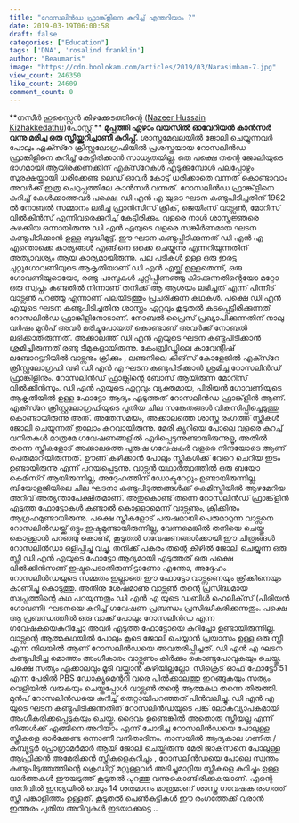 ```yaml
---
title: "റോസലിൻഡ ഫ്രാങ്ക്‌ളിനെ കുറിച്ച് എന്തറിയാം ?"
date: 2019-03-19T06:00:58
draft: false
categories: ["Education"]
tags: ['DNA', 'rosalind franklin']
author: "Beaumaris"
image: "https://cdn.boolokam.com/articles/2019/03/Narasimham-7.jpg"
view_count: 246350
like_count: 24609
comment_count: 0
---
```


**[](https://wordpress-972788-3403151.cloudwaysapps.com/rosalind-franklin/230773/narasimham-8)നസീർ ഹുസ്സൈൻ കിഴക്കേടത്തിന്റെ ([Nazeer Hussain Kizhakkedathu](https://www.facebook.com/Hussain.Kizhakkedathu?__tn__=%2CdC-R-R&eid=ARDHiYtLBcbU8_oQAnCBfgg3202SZdedu74bld65Ya7jSD8Ui8-8ipuFh8fFuE7QdMoXYb1B7e-mFPmC&hc_ref=ARRqrPHNSUg3ZdRGOxeWEL94dKKh3ABjr-8pa2hL0Xf2maJ-195eSfuMJzquE8_vSSQ&fref=nf))പോസ്റ്റ് ** **മുപ്പത്തി ഏഴാം വയസിൽ ഓവേറിയൻ കാൻസർ വന്നു മരിച്ച ഒരു സ്ത്രീയ്ക്കുറിച്ചാണീ കുറിപ്പ്.** ശാസ്ത്രമേഖലയിൽ ജോലി ചെയ്യുന്നവർ പോലും എക്സ്റേ ക്രിസ്റ്റലോഗ്രഫിയിൽ പ്രശസ്തയായ റോസലിൻഡ ഫ്രാങ്കിളിനെ കുറിച്ച് കേട്ടിരിക്കാൻ സാധ്യതയില്ല. ഒരു പക്ഷെ തന്റെ ജോലിയുടെ ഭാഗമായി ആയിരക്കണക്കിന് എക്സ്റേകൾ എടുക്കുമ്പോൾ പലപ്പോഴും സുരക്ഷയ്ക്കായി ധരിക്കേണ്ട ലെഡ് ഓവർ കോട്ട് ധരിക്കാതെ വന്നത് കൊണ്ടാവാം അവർക്ക് ഇത്ര ചെറുപ്പത്തിലേ കാൻസർ വന്നത്. റോസലിൻഡ ഫ്രാങ്ക്‌ളിനെ കുറിച്ച് കേൾക്കാത്തവർ പക്ഷെ, ഡി എൻ എ യുടെ ഘടന കണ്ടുപിടിച്ചതിന് 1962 ൽ നോബൽ സമ്മാനം ലഭിച്ച ഫ്രാൻസിസ് ക്രിക്, ജെയിംസ് വാട്സൺ, മോറിസ് വിൽകിൻസ് എന്നിവരെക്കുറിച്ച് കേട്ടിരിക്കും. വളരെ നാൾ ശാസ്ത്രജ്ഞരെ കുഴക്കിയ ഒന്നായിരുന്നു ഡി എൻ എയുടെ വളരെ സങ്കീർണമായ ഘടന കണ്ടുപിടിക്കാൻ ഉള്ള ബുദ്ധിമുട്ട്. ഈ ഘടന കണ്ടുപ്പിടിക്കുന്നത് ഡി എൻ എ എന്തൊക്കെ കാര്യങ്ങൾ എങ്ങിനെ ഒക്കെ ചെയ്യുന്നു എന്നറിയുന്നതിന് അത്യാവശ്യം ആയ കാര്യമായിരുന്നു. പല പടികൾ ഉള്ള ഒരു ഇരട്ട ചുറ്റുഗോവണിയുടെ ആകൃതിയാണ് ഡി എൻ എയ്ക്ക് ഉള്ളതെന്ന്, ഒരു ഗോവണിയുടെയോ, രണ്ടു പാമ്പുകൾ ചുറ്റിപ്പിണഞ്ഞു കിടക്കുന്നതിന്റെയോ മറ്റോ ഒരു സ്വപ്നം കണ്ടതിൽ നിന്നാണ് തനിക്ക് ആ ആശയം ലഭിച്ചത് എന്ന് പിന്നീട് വാട്സൺ പറഞ്ഞു എന്നാണ് പലയിടത്തും പ്രചരിക്കുന്ന കഥകൾ. പക്ഷെ ഡി എൻ എയുടെ ഘടന കണ്ടുപിടിച്ചതിനു ശാസ്ത്രം ഏറ്റവും കൂടുതൽ കടപ്പെട്ടിരിക്കുന്നത് റോസലിൻഡ ഫ്രാങ്കിളിനോടാണ്. നോബൽ പ്രൈസ് പ്രഖ്യാപിക്കുന്നതിന് നാലു വർഷം മുൻപ് അവർ മരിച്ചുപോയത് കൊണ്ടാണ് അവർക്ക് നോബൽ ലഭിക്കാതിരുന്നത്. അക്കാലത്ത് ഡി എൻ എയുടെ ഘടന കണ്ടുപിടിക്കാൻ ശ്രമിച്ചിരുന്നത് രണ്ടു ടീമുകളായിരുന്നു. കേംബ്രിഡ്ജിലെ കാവേന്റിഷ് ലബോറട്ടറിയിൽ വാട്സനും ക്രിക്കും , ലണ്ടനിലെ കിങ്‌സ് കോളേജിൽ എക്സ്റേ ക്രിസ്റ്റലോഗ്രഫി വഴി ഡി എൻ എ ഘടന കണ്ടുപിടിക്കാൻ ശ്രമിച്ച റോസലിൻഡ് ഫ്രാങ്കിളിനും. റോസലിൻഡ് ഫ്രാങ്ക്ലിന്റെ ബോസ് ആയിരുന്ന മോറിസ് വിൽക്കിൻസും. ഡി എൻ എയുടെ ഏറ്റവും വ്യക്തമായ, പിരിയൻ ഗോവണിയുടെ ആകൃതിയിൽ ഉള്ള ഫോട്ടോ ആദ്യം എടുത്തത് റോസലിൻഡ ഫ്രാങ്ക്‌ളിൻ ആണ്. എക്സ്റേ ക്രിസ്റ്റലോഗ്രഫിയുടെ പുതിയ ചില സങ്കേതങ്ങൾ വികസിപ്പിച്ചെടുത്തു കൊണ്ടായിരുന്നു അത്. അതേസമയം, അക്കാലത്തെ ശാസ്ത്ര രംഗത്ത് സ്ത്രീകൾ ജോലി ചെയ്യുന്നത് തുലോം കുറവായിരുന്നു. മേരി ക്യൂറിയെ പോലെ വളരെ കുറച്ച് വനിതകൾ മാത്രമേ ഗവേഷണങ്ങളിൽ ഏർപ്പെടുന്നുണ്ടായിരുന്നുളൂ, അതിൽ തന്നെ സ്ത്രീകളോട് അക്കാലത്തെ പുരുഷ ഗവേഷകർ വളരെ നിന്ദയോടെ ആണ് പെരുമാറിയിരുന്നത്. ഊണ് കഴിക്കാൻ പോലും സ്ത്രീകൾക്ക് വേറെ ചെറിയ ഇടം ഉണ്ടായിരുന്നു എന്ന് പറയപ്പെടുന്നു. വാട്സൻ യഥാർത്ഥത്തിൽ ഒരു ബയോ കെമിസ്റ് ആയിരുന്നില്ല, അദ്ദേഹത്തിന് ഡോക്ടറേറ്റും ഉണ്ടായിരുന്നില്ല. ബിയോളജിയിലെ ചില ഘടനാ കണ്ടുപിടുത്തങ്ങൾക്ക് കെമിസ്ട്രിയിൽ ആഴമേറിയ അറിവ് അത്യന്താപേക്ഷിതമാണ്. അതുകൊണ്ട് തന്നെ റോസലിൻഡ് ഫ്രാങ്ക്‌ളിൻ എടുത്ത ഫോട്ടോകൾ കണ്ടാൽ കൊള്ളാമെന്ന് വാട്സണും, ക്രിക്കിനും ആഗ്രഹമുണ്ടായിരുന്നു. പക്ഷെ സ്ത്രീകളോട് പരുഷമായി പെരുമാറുന്ന വാട്സനെ റോസലിൻഡയ്ക്ക് ഒട്ടും ഇഷ്ടമുണ്ടായിരുന്നില്ല, വേണമെങ്കിൽ തനിയെ ചെയ്തു കൊള്ളാൻ പറഞ്ഞു കൊണ്ട്, കൂടുതൽ ഗവേഷണങ്ങൾക്കായി ഈ ചിത്രങ്ങൾ റോസലിൻഡാ ഒളിപ്പിച്ചു വച്ചു. തനിക്ക് പകരം തന്റെ കീഴിൽ ജോലി ചെയ്യുന്ന ഒരു സ്ത്രീ ഡി എൻ എയുടെ ഫോട്ടോ ആദ്യമായി എടുത്തത് ഒരു പക്ഷെ വിൽക്കിൻസണ് ഇഷ്ടപെടാതിരുന്നിട്ടാണോ എന്തോ, അദ്ദേഹം റോസലിൻഡയുടെ സമ്മതം ഇല്ലാതെ ഈ ഫോട്ടോ വാട്സണെയും ക്രിക്കിനെയും കാണിച്ചു കൊടുത്തു. അതിനു ശേഷമാണു വാട്സൺ തന്റെ പ്രസിദ്ധമായ സ്വപ്നത്തിന്റെ കഥ പറയുന്നതും ഡി എൻ എ യുടെ ഡബിൾ ഹെലിക്‌സ് (പിരിയൻ ഗോവണി) ഘടനയെ കുറിച്ച് ഗവേഷണ പ്രബന്ധം പ്രസിദ്ധീകരിക്കുന്നതും. പക്ഷെ ആ പ്രബന്ധത്തിൽ ഒരു വാക്ക് പോലും റോസലിൻഡ എന്ന ഗവേഷകയെകുറിച്ചോ അവർ എടുത്ത ഫോട്ടോയെ കുറിച്ചോ ഉണ്ടായിരുന്നില്ല. വാട്സന്റെ ആത്മകഥയിൽ പോലും കൂടെ ജോലി ചെയ്യാൻ പ്രയാസം ഉള്ള ഒരു സ്ത്രീ എന്ന നിലയിൽ ആണ് റോസലിൻഡയെ അവതരിപ്പിച്ചത്. ഡി എൻ എ ഘടന കണ്ടുപിടിച്ച മൊത്തം അംഗീകാരം വാട്സണും കിർക്കും കൊണ്ടുപോവുകയും ചെയ്തു. പക്ഷെ സത്യം എക്കാലവും മൂടി വയ്ക്കാൻ കഴിയില്ലല്ലോ. സീക്രെട് ഓഫ് ഫോട്ടോ 51 എന്ന പേരിൽ PBS ഡോക്യൂമെന്ററി വരെ പിൽക്കാലത്തു ഇറങ്ങുകയും സത്യം വെളിയിൽ വരുകയും ചെയ്തപ്പോൾ വാട്സൺ തന്റെ ആത്മകഥ തന്നെ തിരുത്തി. മുൻപ് റോസലിൻഡയെ കുറിച്ച് തെറ്റായിപറഞ്ഞത് പിൻവലിച്ചു. ഡി എൻ എ യുടെ ഘടന കണ്ടുപിടിക്കുന്നതിന് റോസലിൻഡയുടെ പങ്ക് ലോകവ്യാപകമായി അംഗീകരിക്കപ്പെടുകയും ചെയ്തു. ദൈവം ഉണ്ടെങ്കിൽ അതൊരു സ്ത്രീയല്ല എന്ന് നിങ്ങൾക്ക് എങ്ങിനെ അറിയാം എന്ന് ചോദിച്ച റോസലിൻഡയെ പോലുള്ള സ്ത്രീകളെ ഓർക്കേണ്ട ഒന്നാണീ വനിതാദിനം. നാസയിൽ ആദ്യകാല ഗണിത / കമ്പ്യൂട്ടർ പ്രോഗ്രാമർമാർ ആയി ജോലി ചെയ്തിരുന്ന മേരി ജാക്‌സനെ പോലുള്ള ആഫ്രിക്കൻ അമേരിക്കൻ സ്ത്രീകളെകുറിച്ചും , റോസലിൻഡയെ പോലെ സ്വന്തം കണ്ടുപിടുത്തത്തിന്റെ ക്രെഡിറ്റ് മറ്റുള്ളവർ അടിച്ചുമാറ്റിയ സ്ത്രീകളെ കുറിച്ചും ഉള്ള വാർത്തകൾ ഈയടുത്ത് കൂടുതൽ പുറത്തു വന്നുകൊണ്ടിരിക്കുകയാണ്. എന്റെ അറിവിൽ ഇന്ത്യയിൽ വെറും 14 ശതമാനം മാത്രമാണ് ശാസ്ത്ര ഗവേഷക രംഗത്ത് സ്ത്രീ പങ്കാളിത്തം ഉള്ളത്. കൂടുതൽ പെൺകുട്ടികൾ ഈ രംഗത്തേക്ക് വരാൻ ഇത്തരം പുതിയ അറിവുകൾ ഇടയാക്കട്ടെ ..
